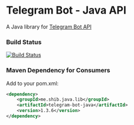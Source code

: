 # Telegram Bot - Java API
A Java library for [Telegram Bot API](https://core.telegram.org/bots/api)

### Build Status ###
[![Build Status](https://travis-ci.org/shibme/telegram-bot-java.svg)](https://travis-ci.org/shibme/telegram-bot-java)

### Maven Dependency for Consumers ###
Add to your pom.xml:

```xml
<dependency>
	<groupId>me.shib.java.lib</groupId>
	<artifactId>telegram-bot-java</artifactId>
	<version>1.3.6</version>
</dependency>
```
